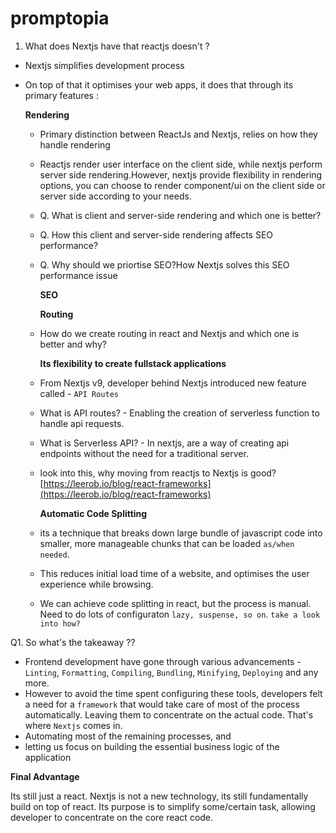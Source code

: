 # promptopia

1. What does Nextjs have that reactjs doesn't ?

- Nextjs simplifies development process
- On top of that it optimises your web apps, it does that through its primary features :

  **Rendering**

  - Primary distinction between ReactJs and Nextjs, relies on how they handle rendering
  - Reactjs render user interface on the client side, while nextjs perform server side rendering.However, nextjs provide flexibility in rendering options, you can choose to render component/ui on the client side or server side according to your needs.
  - Q. What is client and server-side rendering and which one is better?
  - Q. How this client and server-side rendering affects SEO performance?
  - Q. Why should we priortise SEO?How Nextjs solves this SEO performance issue

    **SEO**

    **Routing**

  - How do we create routing in react and Nextjs and which one is better and why?

    **Its flexibility to create fullstack applications**

  - From Nextjs v9, developer behind Nextjs introduced new feature called - `API Routes`
  - What is API routes? - Enabling the creation of serverless function to handle api requests.
  - What is Serverless API? - In nextjs, are a way of creating api endpoints without the need for a traditional server.
  - look into this, why moving from reactjs to Nextjs is good? [https://leerob.io/blog/react-frameworks](https://leerob.io/blog/react-frameworks)

    **Automatic Code Splitting**

  - its a technique that breaks down large bundle of javascript code into smaller, more manageable chunks that can be loaded `as/when needed`.
  - This reduces initial load time of a website, and optimises the user experience while browsing.
  - We can achieve code splitting in react, but the process is manual. Need to do lots of configuraton `lazy, suspense, so on`. `take a look into how?`

Q1. So what's the takeaway ??

- Frontend development have gone through various advancements - `Linting`, `Formatting`, `Compiling`, `Bundling`, `Minifying`, `Deploying` and any more.
- However to avoid the time spent configuring these tools, developers felt a need for a `framework` that would take care of most of the process automatically. Leaving them to concentrate on the actual code. That's where `Nextjs` comes in.
- Automating most of the remaining processes, and
- letting us focus on building the essential business logic of the application

**Final Advantage**

Its still just a react.
Nextjs is not a new technology, its still fundamentally build on top of react.
Its purpose is to simplify some/certain task, allowing developer to concentrate on the core react code.
